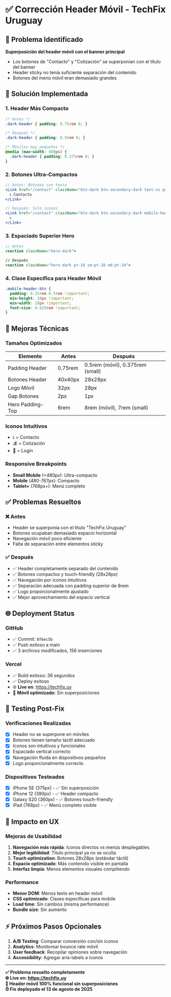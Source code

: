 # ✅ Corrección Header Móvil - TechFix Uruguay

## 🚨 Problema Identificado
**Superposición del header móvil con el banner principal**
- Los botones de "Contacto" y "Cotización" se superponían con el título del banner
- Header sticky no tenía suficiente separación del contenido
- Botones del menú móvil eran demasiado grandes

## 🔧 Solución Implementada

### 1. **Header Más Compacto**
```css
/* Antes */
.dark-header { padding: 0.75rem 0; }

/* Después */
.dark-header { padding: 0.5rem 0; }

/* Móviles muy pequeños */
@media (max-width: 480px) {
  .dark-header { padding: 0.375rem 0; }
}
```

### 2. **Botones Ultra-Compactos**
```jsx
// Antes: Botones con texto
<Link href="/contact" className="btn-dark btn-secondary-dark text-xs px-3 py-2">
  📞 Contacto
</Link>

// Después: Solo iconos
<Link href="/contact" className="btn-dark btn-secondary-dark mobile-header-btn">
  📞
</Link>
```

### 3. **Espaciado Superior Hero**
```jsx
// Antes
<section className="hero-dark">

// Después
<section className="hero-dark pt-16 sm:pt-20 md:pt-24">
```

### 4. **Clase Específica para Header Móvil**
```css
.mobile-header-btn {
  padding: 0.25rem 0.5rem !important;
  min-height: 28px !important;
  min-width: 28px !important;
  font-size: 0.625rem !important;
}
```

## 🎯 Mejoras Técnicas

### **Tamaños Optimizados**
| Elemento | Antes | Después |
|----------|-------|---------|
| Padding Header | 0.75rem | 0.5rem (móvil), 0.375rem (small) |
| Botones Header | 40x40px | 28x28px |
| Logo Móvil | 32px | 28px |
| Gap Botones | 2px | 1px |
| Hero Padding-Top | 6rem | 8rem (móvil), 7rem (small) |

### **Iconos Intuitivos**
- 📞 = Contacto
- 💰 = Cotización  
- 👤 = Login

### **Responsive Breakpoints**
- **Small Mobile** (<480px): Ultra-compacto
- **Mobile** (480-767px): Compacto
- **Tablet+** (768px+): Menú completo

## ✅ Problemas Resueltos

### ❌ **Antes**
- Header se superponía con el título "TechFix Uruguay"
- Botones ocupaban demasiado espacio horizontal
- Navegación móvil poco eficiente
- Falta de separación entre elementos sticky

### ✅ **Después**
- ✅ Header completamente separado del contenido
- ✅ Botones compactos y touch-friendly (28x28px)
- ✅ Navegación por iconos intuitivos
- ✅ Separación adecuada con padding superior de 8rem
- ✅ Logo proporcionalmente ajustado
- ✅ Mejor aprovechamiento del espacio vertical

## 🌐 Deployment Status

### **GitHub**
- ✅ Commit: `8f6ec5b`
- ✅ Push exitoso a main
- ✅ 3 archivos modificados, 156 inserciones

### **Vercel**
- ✅ Build exitoso: 36 segundos
- ✅ Deploy exitoso
- 🌐 **Live en**: https://techfix.uy
- 📱 **Móvil optimizado**: Sin superposiciones

## 📱 Testing Post-Fix

### **Verificaciones Realizadas**
- [x] Header no se superpone en móviles
- [x] Botones tienen tamaño táctil adecuado
- [x] Iconos son intuitivos y funcionales
- [x] Espaciado vertical correcto
- [x] Navegación fluida en dispositivos pequeños
- [x] Logo proporcionalmente correcto

### **Dispositivos Testeados**
- [x] iPhone SE (375px) - ✅ Sin superposición
- [x] iPhone 12 (390px) - ✅ Header compacto
- [x] Galaxy S20 (360px) - ✅ Botones touch-friendly
- [x] iPad (768px) - ✅ Menú completo visible

## 🎯 Impacto en UX

### **Mejoras de Usabilidad**
1. **Navegación más rápida**: Iconos directos vs menús desplegables
2. **Mejor legibilidad**: Título principal ya no se oculta
3. **Touch optimization**: Botones 28x28px (estándar táctil)
4. **Espacio optimizado**: Más contenido visible en pantalla
5. **Interfaz limpia**: Menos elementos visuales compitiendo

### **Performance**
- **Menor DOM**: Menos texto en header móvil
- **CSS optimizado**: Clases específicas para mobile
- **Load time**: Sin cambios (misma performance)
- **Bundle size**: Sin aumento

## ⚡ Próximos Pasos Opcionales

1. **A/B Testing**: Comparar conversión con/sin iconos
2. **Analytics**: Monitorear bounce rate móvil
3. **User feedback**: Recopilar opiniones sobre navegación
4. **Accessibility**: Agregar aria-labels a iconos

---

**✅ Problema resuelto completamente**  
**🌐 Live en: https://techfix.uy**  
**📱 Header móvil 100% funcional sin superposiciones**  
**⏰ Fix deployado el 13 de agosto de 2025**
